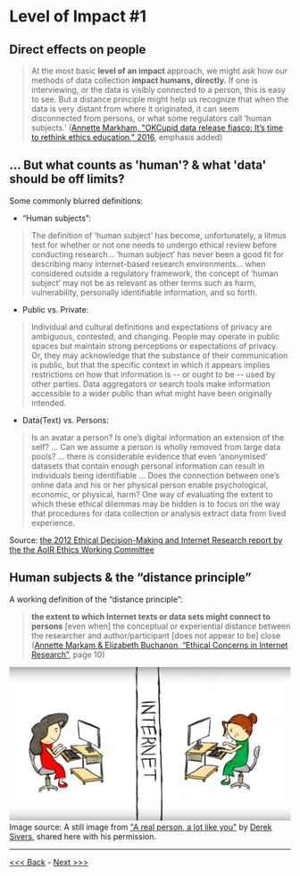 # Level of Impact #1

## Direct effects on people

> At the most basic **level of an impact** approach, we might ask how our methods of data collection **impact humans, directly.** If one is interviewing, or the data is visibly connected to a person, this is easy to see. But a distance principle might help us recognize that when the data is very distant from where it originated, it can seem disconnected from persons, or what some regulators call ‘human subjects.’ ([Annette Markham, "OKCupid data release fiasco: It’s time to rethink ethics education," 2016](http://annettemarkham.com/2016/05/okcupid-data-release-fiasco-its-time-to-rethink-ethics-education/), emphasis added)  

## … But what counts as 'human'? & what 'data' should be off limits?
 
Some commonly blurred definitions:

* “Human subjects”:
> The definition of ‘human subject’ has become, unfortunately, a litmus test for whether or not one needs to undergo ethical review before conducting research... ‘human subject’ has never been a good fit for describing many internet-based research environments... when considered outside a regulatory framework, the concept of ‘human subject’ may not be as relevant as other terms such as harm, vulnerability, personally identifiable information, and so forth.  

* Public vs. Private:  
> Individual and cultural definitions and expectations of privacy are ambiguous, contested, and changing. People may operate in public spaces but maintain strong perceptions or expectations of privacy. Or, they may acknowledge that the substance of their communication is public, but that the specific context in which it appears implies restrictions on how that information is -- or ought to be -- used by other parties. Data aggregators or search tools make information
accessible to a wider public than what might have been originally intended. 

* Data(Text) vs. Persons:
> Is an avatar a person? Is one’s digital information an extension of the self? ...  Can we assume a person is wholly removed from large data pools? ... there is considerable evidence that even ‘anonymised’ datasets that contain enough personal information can result in individuals being identifiable ... Does the connection between one’s online data and his or her physical person enable psychological, economic, or physical, harm? One way of evaluating the extent to which these ethical dilemmas may be hidden is to focus on the way that procedures for data collection or analysis extract data
from lived experience.  

Source: [the 2012 Ethical Decision-Making and Internet Research report by the the AoIR Ethics Working Committee](http://aoir.org/reports/ethics2.pdf)  

## Human subjects & the “distance principle”

A working definition of the “distance principle”:

> **the extent to which Internet texts or data sets might connect to persons** [even when] the conceptual or experiential distance between the researcher and author/participant [does not appear to be] close ([Annette Markam & Elizabeth Buchanon, “Ethical Concerns in Internet Research”](https://www.academia.edu/8037870/Ethical_Concerns_in_Internet_Research), page 10)  

![Image of one person typing on a computer followed by a divisionary line marked 'internet' and then a second person typing on a computer, image drawn by Derek Sivers](../images/realperson.png)  
Image source: A still image from ["A real person, a lot like you"](https://www.youtube.com/watch?v=cfwwHa-7Ux8) by [Derek Sivers](https://sivers.org/), shared here with his permission.  

******

[<<< Back](levelsimpact.md) - [Next >>>](impact1cont.md)